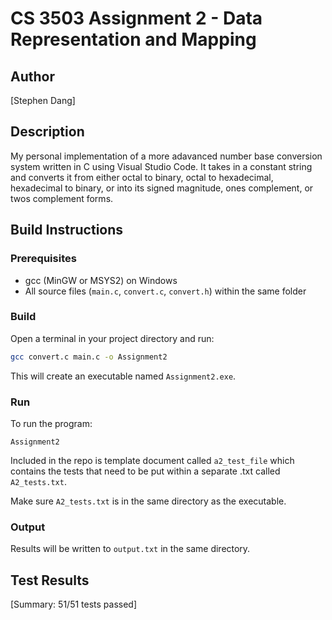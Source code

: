 
# CS 3503 Assignment 2 - Data Representation and Mapping

## Author
[Stephen Dang]

## Description
My personal implementation of a more adavanced number base conversion system written in C using Visual Studio Code. It takes in a constant string and converts it from either octal to binary, octal to hexadecimal, hexadecimal to binary, or into its signed magnitude, ones complement, or twos complement forms.

## Build Instructions

### Prerequisites
- gcc (MinGW or MSYS2) on Windows
- All source files (`main.c`, `convert.c`, `convert.h`) within the same folder

### Build
Open a terminal in your project directory and run:
```bash
gcc convert.c main.c -o Assignment2
```
This will create an executable named `Assignment2.exe`.

### Run
To run the program:
```
Assignment2
```
Included in the repo is template document called `a2_test_file` which contains the tests that need to be put within a separate .txt called `A2_tests.txt`.

Make sure `A2_tests.txt` is in the same directory as the executable.

### Output
Results will be written to `output.txt` in the same directory.

## Test Results
[Summary: 51/51 tests passed]

